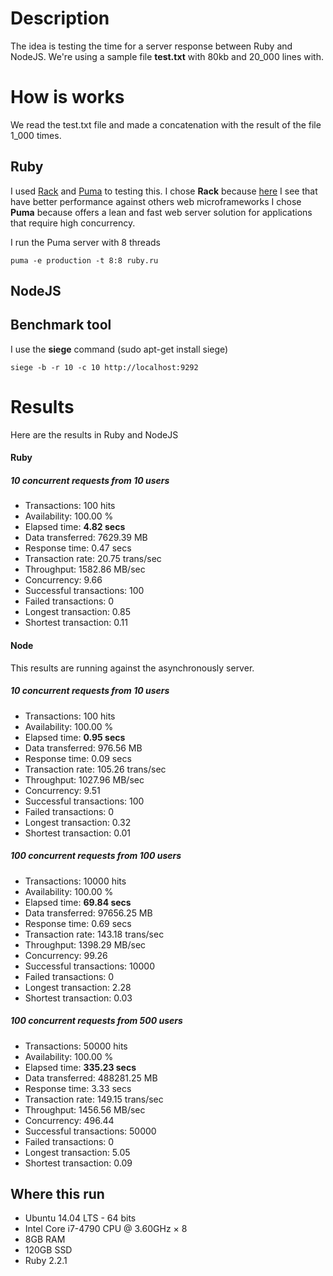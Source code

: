 # Description
The idea is testing the time for a server response between Ruby and NodeJS.
We're using a sample file **test.txt** with 80kb and 20_000 lines with.

# How is works
We read the test.txt file and made a concatenation with the result of the file 1_000 times.

## Ruby
I used [Rack](https://github.com/rack/rack ) and [Puma](https://github.com/puma/puma) to testing this.
I chose **Rack** because [here](https://github.com/luislavena/bench-micro) I see
that have better performance against others web microframeworks
I chose **Puma** because offers a lean and fast web server solution for
applications that require high concurrency.

I run the Puma server with 8 threads
```
puma -e production -t 8:8 ruby.ru
```

## NodeJS

## Benchmark tool
I use the **siege** command (sudo apt-get install siege)
```
siege -b -r 10 -c 10 http://localhost:9292
```

# Results
Here are the results in Ruby and NodeJS

#### Ruby
##### 10 concurrent requests from 10 users
* Transactions:                    100 hits
* Availability:                 100.00 %
* Elapsed time:                   **4.82 secs**
* Data transferred:            7629.39 MB
* Response time:                  0.47 secs
* Transaction rate:              20.75 trans/sec
* Throughput:                  1582.86 MB/sec
* Concurrency:                    9.66
* Successful transactions:         100
* Failed transactions:               0
* Longest transaction:            0.85
* Shortest transaction:           0.11

#### Node
This results are running against the asynchronously server.

##### 10 concurrent requests from 10 users
* Transactions:                    100 hits
* Availability:                 100.00 %
* Elapsed time:                   **0.95 secs**
* Data transferred:             976.56 MB
* Response time:                  0.09 secs
* Transaction rate:             105.26 trans/sec
* Throughput:                  1027.96 MB/sec
* Concurrency:                    9.51
* Successful transactions:         100
* Failed transactions:               0
* Longest transaction:            0.32
* Shortest transaction:           0.01

##### 100 concurrent requests from 100 users
* Transactions:                  10000 hits
* Availability:                 100.00 %
* Elapsed time:                  **69.84 secs**
* Data transferred:           97656.25 MB
* Response time:                  0.69 secs
* Transaction rate:             143.18 trans/sec
* Throughput:                  1398.29 MB/sec
* Concurrency:                   99.26
* Successful transactions:       10000
* Failed transactions:               0
* Longest transaction:            2.28
* Shortest transaction:           0.03

##### 100 concurrent requests from 500 users
* Transactions:                  50000 hits
* Availability:                 100.00 %
* Elapsed time:                 **335.23 secs**
* Data transferred:          488281.25 MB
* Response time:                  3.33 secs
* Transaction rate:             149.15 trans/sec
* Throughput:                  1456.56 MB/sec
* Concurrency:                  496.44
* Successful transactions:       50000
* Failed transactions:               0
* Longest transaction:            5.05
* Shortest transaction:           0.09

## Where this run
* Ubuntu 14.04 LTS - 64 bits
* Intel Core i7-4790 CPU @ 3.60GHz × 8
* 8GB RAM
* 120GB SSD
* Ruby 2.2.1


